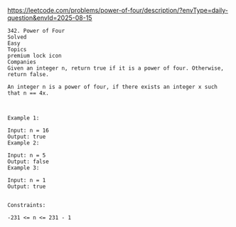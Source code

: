 https://leetcode.com/problems/power-of-four/description/?envType=daily-question&envId=2025-08-15


```
342. Power of Four
Solved
Easy
Topics
premium lock icon
Companies
Given an integer n, return true if it is a power of four. Otherwise, return false.

An integer n is a power of four, if there exists an integer x such that n == 4x.

 

Example 1:

Input: n = 16
Output: true
Example 2:

Input: n = 5
Output: false
Example 3:

Input: n = 1
Output: true
 

Constraints:

-231 <= n <= 231 - 1
```
